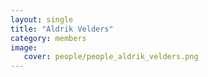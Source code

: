```yaml
---
layout: single
title: "Aldrik Velders"
category: members
image:
   cover: people/people_aldrik_velders.png
---
```


